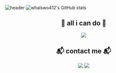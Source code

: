 
![header](https://capsule-render.vercel.app/api?type=waving&height=300&color=gradient&text=Minjae%20Github%20Profile&fontAlign=50&fontAlignY=44)
![whalswo412's GitHub stats](https://github-readme-stats.vercel.app/api?username=whalswo412&theme=flag-india&icons=true)

<h2 align="center">🚀 all i can do 🚀</h2>
 
<p align="center"><img src="https://img.shields.io/badge/JAVA-007396?style=flat-square&logo=JAVA&logoColor=white"/></a>  </p> 




<h2 align="center"> 📬 contact me 📬</h2>

<p align="center"><a href="https://minjae02.tistory.com/"><img src="https://img.shields.io/badge/My tech blog-A9BCF5?style=flat-square&logo=Undertale&logoColor=white&link=https://minjae02.tistory.com/tag"/></a>  <a href="mailto:whalswo412@gmail.com"><img src="https://img.shields.io/badge/Gmail-D0A9F5?style=flat-square&logo=Gmail&logoColor=white&link=mailto:whalswo412@gmail.com"/></a></p>

